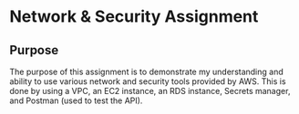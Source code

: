 # Network & Security Assignment 

## Purpose 
The purpose of this assignment is to demonstrate my understanding and ability to use various network and security tools provided by AWS. This is done by using a VPC, an EC2 instance, an RDS instance, Secrets manager, and Postman (used to test the API). 

